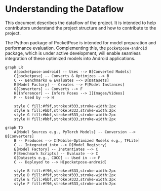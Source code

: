 # Understanding the Dataflow

This document describes the dataflow of the project. It is intended to help contributors understand the project structure and how to contribute to the project.

The Python package of PocketPose is intended for model preparation and performance evaluation. Complementing this, the `pocketpose-android` package, which is under active development, will enable seamless integration of these optimized models into Android applications.

```{mermaid}
graph LR
    A[pocketpose-android] -- Uses --> B[Converted Models]
    C[pocketpose] -- Converts & Optimizes --> B
    C -- Benchmarks & Evaluates --> D[Datasets]
    E[Model Factory] -- Creates --> F[Model Instances]
    G[Converters] -- Converts --> F
    H[Inferencer] -- Infers Poses --> I[Images/Videos]
    F -- Used by --> H

    style C fill:#f9f,stroke:#333,stroke-width:2px
    style E fill:#bbf,stroke:#333,stroke-width:2px
    style G fill:#bbf,stroke:#333,stroke-width:2px
    style H fill:#bbf,stroke:#333,stroke-width:2px
```

```{mermaid}
graph TD
    A[Model Sources e.g., PyTorch Models] -- Conversion --> B[Converters]
    B -- Produces --> C[Mobile-Optimized Models e.g., TFLite]
    C -- Integrated into --> D[Model Registry]
    E[Model Factory] -- Instantiates --> C
    F[Benchmark Scripts] -- Evaluate --> C
    G[Datasets e.g., COCO] -- Used in --> F
    C -- Deployed to --> H[pocketpose-android]

    style B fill:#f96,stroke:#333,stroke-width:2px
    style D fill:#f9f,stroke:#333,stroke-width:2px
    style E fill:#bbf,stroke:#333,stroke-width:2px
    style F fill:#f96,stroke:#333,stroke-width:2px
```